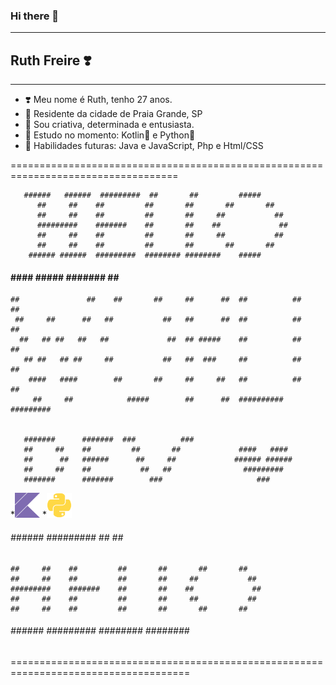 ### Hi there 👋

<!--
**Ruths2/Ruths2** is a ✨ _special_ ✨ repository because its `README.md` (this file) appears on your GitHub profile.

Here are some ideas to get you started:

- 🔭 I’m currently working on ...
- 🌱 I’m currently learning ...
- 👯 I’m looking to collaborate on ...
- 🤔 I’m looking for help with ...
- 💬 Ask me about ...
- 📫 How to reach me: ...
- 😄 Pronouns: ...
- ⚡ Fun fact: ...
-->
_________________________________________________________ 

## **Ruth Freire ❣️**                    

_________________________________________________________ 

- ❣️ Meu nome é Ruth, tenho 27 anos.
- 🌆 Residente da cidade de Praia Grande, SP
- 💬 Sou criativa, determinada e entusiasta.
- 🌱 Estudo no momento: Kotlin💚 e Python🧡
- 🚀 Habilidades futuras: Java e JavaScript, Php e Html/CSS

===================================================================================
      
      
      
       ######   ######  #########  ##       ##         #####
          ##     ##    ##         ##       ##       ##       ##
          ##     ##    ##         ##       ##     ##           ##              
          #########    #######    ##       ##    ##             ##                         
          ##     ##    ##         ##       ##     ##           ##
          ##     ##    ##         ##       ##       ##       ##
        ###### ######  #########  ######## ########    #####    
      
                    
####                  ####    #####        #######     ##          #########
    ##               ##    ##       ##     ##      ##  ##          ##        ##
     ##     ##      ##   ##           ##   ##      ##  ##          ##          ##
      ##   ## ##   ##   ##             ##  ## #####    ##          ##           ##
       ## ##   ## ##     ##           ##   ##  ###     ##          ##          ##
        ####   ####        ##       ##     ##     ##   ##          ##        ##
         ##     ##            #####        ##      ##  ##########  #########
      
      
       #######      #######  ###          ###    
       ##     ##    ##         ##       ##             ####   ####
       ##      ##   ######      ##     ##             ###### ######
       ##     ##    ##           ##   ##                #########
       #######      #######        ###                     ###
                                                    
                                                    
                                                            
         
        
  *<img height="40" src="https://raw.githubusercontent.com/devicons/devicon/master/icons/kotlin/kotlin-plain.svg">     *<img height="40" src="https://raw.githubusercontent.com/devicons/devicon/master/icons/python/python-plain.svg">


                                                          
                                                            
  ###### ######  #########  ##       ##          #####
    ##     ##    ##         ##       ##       ##       ##
    ##     ##    ##         ##       ##     ##           ##              
    #########    #######    ##       ##    ##             ##                         
    ##     ##    ##         ##       ##     ##           ##
    ##     ##    ##         ##       ##       ##       ##
  ###### ######  #########  ######## ########    #####                                                      

=====================================================================================
